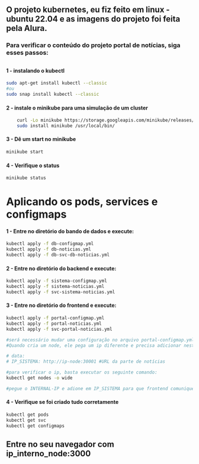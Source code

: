 ## O projeto kubernetes, eu fiz feito em linux - ubuntu 22.04 e as imagens do projeto foi feita pela Alura. 

### Para verificar o conteúdo do projeto portal de notícias, siga esses passos:
##


#### 1 - instalando o kubectl
```Bash
sudo apt-get install kubectl --classic
#ou
sudo snap install kubectl --classic
```


#### 2 - instale o minikube para uma simulação de um cluster
```Bash
    curl -Lo minikube https://storage.googleapis.com/minikube/releases/v1.12.1/minikube-linux-amd64 \ && chmod +x minikube
    sudo install minikube /usr/local/bin/
```

#### 3 - Dê um start no minikube
```Bash
minikube start
```
#### 4 - Verifique o status 
```Bash
minikube status
```


# Aplicando os pods, services e configmaps

#### 1 - Entre no diretório do bando de dados e execute:

```Bash
kubectl apply -f db-configmap.yml
kubectl apply -f db-noticias.yml
kubectl apply -f db-svc-db-noticias.yml
```

#### 2 - Entre no diretório do backend e execute:

```Bash
kubectl apply -f sistema-configmap.yml
kubectl apply -f sistema-noticias.yml
kubectl apply -f svc-sistema-noticias.yml

```

#### 3 - Entre no diretório do frontend e execute: 
```Bash
kubectl apply -f portal-configmap.yml
kubectl apply -f portal-noticias.yml
kubectl apply -f svc-portal-noticias.yml

#será necessário mudar uma configuração no arquivo portal-configmap.yml
#Quando cria um node, ele pega um ip diferente e precisa adicionar neste campo no arquivo: 

# data:
# IP_SISTEMA: http://ip-node:30001 #URL da parte de notícias

#para verificar o ip, basta executar os seguinte comando:
kubectl get nodes -o wide

#pegue o INTERNAL-IP e adione em IP_SISTEMA para que frontend comunique com o backend 
```

#### 4 - Verifique se foi criado tudo corretamente
```Bash
kubectl get pods
kubectl get svc
kubectl get configmaps 
```

## Entre no seu navegador com ip_interno_node:3000

